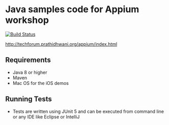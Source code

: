 # Java samples code for Appium workshop

[![Build Status](https://travis-ci.com/martinschneider/appiumWorkshopTrivandrum.svg?branch=master)](https://travis-ci.com/martinschneider/appiumWorkshopTrivandrum)

http://techforum.prathidhwani.org/appium/index.html

## Requirements

* Java 8 or higher
* Maven
* Mac OS for the iOS demos

## Running Tests

* Tests are written using JUnit 5 and can be executed from command line or any IDE like Eclipse or IntelliJ
